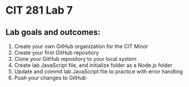# CIT 281 Lab 7

<h2>Lab goals and outcomes:</h2>
<ol>
  <li> Create your own GitHub organization for the CIT Minor </li>
<li> Create your first GitHub repository </li>
<li> Clone your GitHub repository to your local system </li>
<li> Create lab JavaScript file, and initialize folder as a Node.js folder </li>
<li> Update and commit lab JavaScript file to practice with error handling </li>
<li> Push your changes to GitHub </li>
</ol>
